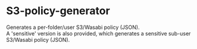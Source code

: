 # S3-policy-generator
Generates a per-folder/user S3/Wasabi policy (JSON).<br>
A 'sensitive' version is also provided, which generates a sensitive sub-user S3/Wasabi policy (JSON).
